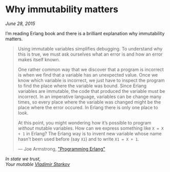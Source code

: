 # Why immutability matters

_June 28, 2015_

I’m reading Erlang book and there is a brilliant explanation
why immutability matters.

> Using immutable variables simplifies debugging. To understand why this is
true, we must ask ourselves what an error is and how an error makes itself
known.
>
> One rather common way that we discover that a program is incorrect is when
we find that a variable has an unexpected value. Once we know which variable
is incorrect, we just have to inspect the program to find the place where the
variable was bound. Since Erlang variables are immutable, the code that
produced the variable must be incorrect. In an imperative language, variables
can be change many times, so every place where the variable was changed
might be the place where the error occured. In Erlang there is only one place
to look.
>
> At this point, you might wondering how it’s possible to program _without_
mutable variables. How can we express something like `X = X + 1` in Erlang?
The Erlang way is to invent new variable whose name hasn’t been used
before (say `X1`) and to write `X1 = X + 1`.
>
> — Joe Armstrong, ["Programming Erlang"](http://www.amazon.com/dp/B00N4FF2L0/)

_In state we trust,  
Your mutable [Vladimir Starkov](https://iamstarkov.com/)_
